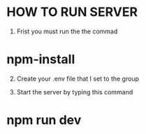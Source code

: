 # HOW TO RUN SERVER

1. Frist you must run the the commad 
# npm-install

2. Create your .env file that I set to the group

3. Start the server by typing this command
# npm run dev